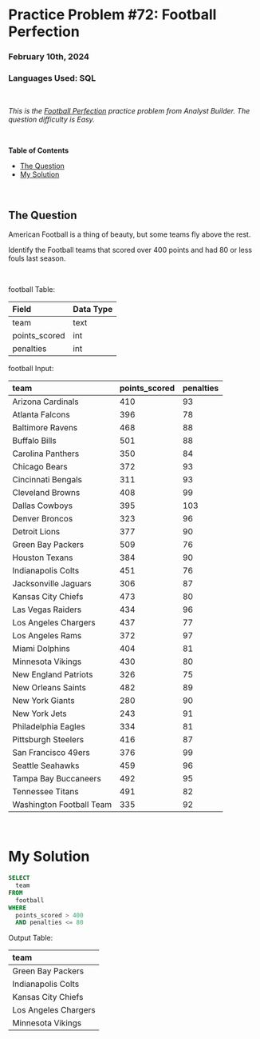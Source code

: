 # **Practice Problem #72: Football Perfection**
### February 10th, 2024
### Languages Used: SQL

<br>

*This is the [Football Perfection](https://www.analystbuilder.com/questions/football-perfection-ufvEg) practice problem from Analyst Builder. The question difficulty is Easy.*

<br>

**Table of Contents**

-   [The Question](#the-question)
-   [My Solution](#my-solution)
  
<br>

## The Question

American Football is a thing of beauty, but some teams fly above the rest.

Identify the Football teams that scored over 400 points and had 80 or less fouls last season.

<br>

football Table:

| Field         | Data Type |
| :------------ | :-------- |
| team          | text      |
| points_scored | int       |
| penalties     | int       |

football Input:

| team                     | points_scored | penalties |
| :----------------------- | :------------ | :-------- |
| Arizona Cardinals        | 410           | 93        |
| Atlanta Falcons          | 396           | 78        |
| Baltimore Ravens         | 468           | 88        |
| Buffalo Bills            | 501           | 88        |
| Carolina Panthers        | 350           | 84        |
| Chicago Bears            | 372           | 93        |
| Cincinnati Bengals       | 311           | 93        |
| Cleveland Browns         | 408           | 99        |
| Dallas Cowboys           | 395           | 103       |
| Denver Broncos           | 323           | 96        |
| Detroit Lions            | 377           | 90        |
| Green Bay Packers        | 509           | 76        |
| Houston Texans           | 384           | 90        |
| Indianapolis Colts       | 451           | 76        |
| Jacksonville Jaguars     | 306           | 87        |
| Kansas City Chiefs       | 473           | 80        |
| Las Vegas Raiders        | 434           | 96        |
| Los Angeles Chargers     | 437           | 77        |
| Los Angeles Rams         | 372           | 97        |
| Miami Dolphins           | 404           | 81        |
| Minnesota Vikings        | 430           | 80        |
| New England Patriots     | 326           | 75        |
| New Orleans Saints       | 482           | 89        |
| New York Giants          | 280           | 90        |
| New York Jets            | 243           | 91        |
| Philadelphia Eagles      | 334           | 81        |
| Pittsburgh Steelers      | 416           | 87        |
| San Francisco 49ers      | 376           | 99        |
| Seattle Seahawks         | 459           | 96        |
| Tampa Bay Buccaneers     | 492           | 95        |
| Tennessee Titans         | 491           | 82        |
| Washington Football Team | 335           | 92        |

<br>

# My Solution

``` SQL
SELECT
  team 
FROM 
  football
WHERE
  points_scored > 400
  AND penalties <= 80
```

Output Table:

| team                 |
| :------------------- |
| Green Bay Packers    |
| Indianapolis Colts   |
| Kansas City Chiefs   |
| Los Angeles Chargers |
| Minnesota Vikings    |
